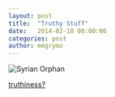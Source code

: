 ```yaml
---
layout: post
title:  "Truthy Stuff"
date:   2014-02-10 00:00:00
categories: post
author: megrymo
---
```



![Syrian Orphan](/TheArtOfDataVisualization/people/megrymo/img/syrian_orphan.png)

<a href="http://www.independent.co.uk/news/world/middle-east/heartbreaking-syria-orphan-photo-wasnt-taken-in-syria-and-not-of-orphan-9067956.html">truthiness?</a>
